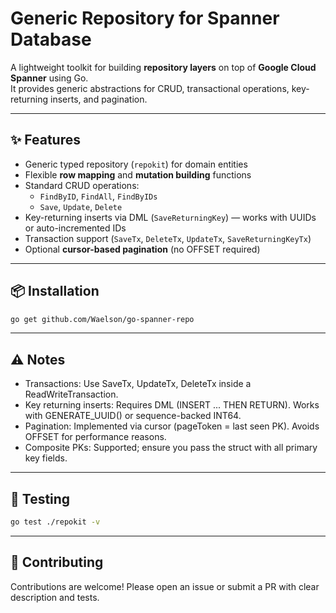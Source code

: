 # Generic Repository for Spanner Database

A lightweight toolkit for building **repository layers** on top of **Google Cloud Spanner** using Go.  
It provides generic abstractions for CRUD, transactional operations, key-returning inserts, and pagination.

---

## ✨ Features

- Generic typed repository (`repokit`) for domain entities
- Flexible **row mapping** and **mutation building** functions
- Standard CRUD operations:
    - `FindByID`, `FindAll`, `FindByIDs`
    - `Save`, `Update`, `Delete`
- Key-returning inserts via DML (`SaveReturningKey`) — works with UUIDs or auto-incremented IDs
- Transaction support (`SaveTx`, `DeleteTx`, `UpdateTx`, `SaveReturningKeyTx`)
- Optional **cursor-based pagination** (no OFFSET required)

---

## 📦 Installation

```bash
go get github.com/Waelson/go-spanner-repo
```
---

## ⚠️ Notes
- Transactions: Use SaveTx, UpdateTx, DeleteTx inside a ReadWriteTransaction.
- Key returning inserts: Requires DML (INSERT ... THEN RETURN). Works with GENERATE_UUID() or sequence-backed INT64.
- Pagination: Implemented via cursor (pageToken = last seen PK). Avoids OFFSET for performance reasons.
- Composite PKs: Supported; ensure you pass the struct with all primary key fields.

---
## 🧪 Testing
```bash
go test ./repokit -v
```
---
## 🤝 Contributing
Contributions are welcome!
Please open an issue or submit a PR with clear description and tests.